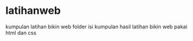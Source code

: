 # latihanweb
kumpulan latihan bikin web
folder isi kumpulan hasil latihan bikin web pakai html dan css
